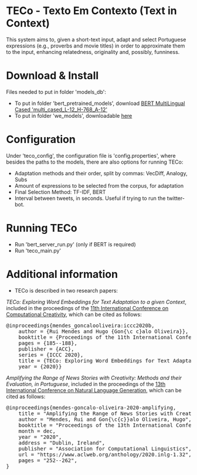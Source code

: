 # TECo - Texto Em Contexto (Text in Context)
This system aims to, given a short-text input, adapt and select Portuguese expressions (e.g., proverbs and movie titles) in order to approximate them to the input, enhancing relatedness, originality and, possibly, funniness.

# Download & Install
Files needed to put in folder 'models_db':
- To put in folder 'bert_pretrained_models', download <a href="https://github.com/google-research/bert">BERT MultiLingual Cased 'multi_cased_L-12_H-768_A-12'</a>
- To put in folder 'we_models', downloadable <a href="https://drive.google.com/drive/folders/1oCVCjoAED2DErrVCuk3yi0MFVvX3BO02?usp=sharing">here</a>

# Configuration
Under 'teco_config', the configuration file is 'config.properties', where besides the paths to the models, there are also options for running TECo:
- Adaptation methods and their order, split by commas: VecDiff, Analogy, Subs
- Amount of expressions to be selected from the corpus, for adaptation
- Final Selection Method: TF-IDF, BERT
- Interval between tweets, in seconds. Useful if trying to run the twitter-bot.

# Running TECo
- Run 'bert_server_run.py' (only if BERT is required)
- Run 'teco_main.py'

# Additional information
- TECo is described in two research papers:

<i>TECo: Exploring Word Embeddings for Text Adaptation to a given Context</i>, included in the proceedings of the  <a href="http://computationalcreativity.net/iccc20/papers/ICCC20_Proceedings.pdf">11th International Conference on Computational Creativity</a>, which can be cited as follows:
<pre>
@inproceedings{mendes_goncalooliveira:iccc2020b,
	author = {Rui Mendes and Hugo {Gon{\c c}alo Oliveira}},
	booktitle = {Proceedings of the 11th International Conference on Computational Creativity, September 7-11, 2020, Coimbra},
	pages = {185--188},
	publisher = {ACC},
	series = {ICCC 2020},
	title = {TECo: Exploring Word Embeddings for Text Adaptation to a given Context},
	year = {2020}}
</pre>

<i>Amplifying the Range of News Stories with Creativity: Methods and their Evaluation, in Portuguese</i>, included in the proceedings of the <a href="https://www.aclweb.org/anthology/2020.inlg-1.32/">13th International Conference on Natural Language Generation</a>, which can be cited as follows:
<pre>
@inproceedings{mendes-goncalo-oliveira-2020-amplifying,
    title = "Amplifying the Range of News Stories with Creativity: Methods and their Evaluation, in {P}ortuguese",
    author = "Mendes, Rui and Gon{\c{c}}alo Oliveira, Hugo",
    booktitle = "Proceedings of the 13th International Conference on Natural Language Generation",
    month = dec,
    year = "2020",
    address = "Dublin, Ireland",
    publisher = "Association for Computational Linguistics",
    url = "https://www.aclweb.org/anthology/2020.inlg-1.32",
    pages = "252--262",
}
</pre>
